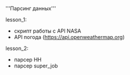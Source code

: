 '''Парсинг данных'''

lesson_1:
- скрипт работы с API NASA
- API погода (https://api.openweathermap.org)

lesson_2:
- парсер HH
- парсер super_job
